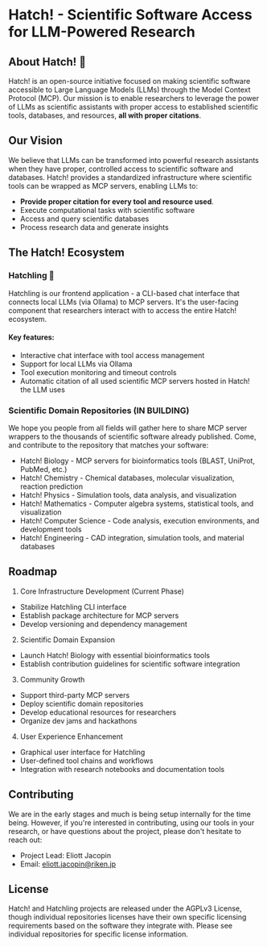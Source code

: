 # Hatch! - Scientific Software Access for LLM-Powered Research

## About Hatch! 🥚
Hatch! is an open-source initiative focused on making scientific software accessible to Large Language Models (LLMs) through the Model Context Protocol (MCP). Our mission is to enable researchers to leverage the power of LLMs as scientific assistants with proper access to established scientific tools, databases, and resources, **all with proper citations**.

## Our Vision
We believe that LLMs can be transformed into powerful research assistants when they have proper, controlled access to scientific software and databases. Hatch! provides a standardized infrastructure where scientific tools can be wrapped as MCP servers, enabling LLMs to:

- **Provide proper citation for every tool and resource used**. 
- Execute computational tasks with scientific software
- Access and query scientific databases
- Process research data and generate insights

## The Hatch! Ecosystem
### Hatchling 🐥
Hatchling is our frontend application - a CLI-based chat interface that connects local LLMs (via Ollama) to MCP servers. It's the user-facing component that researchers interact with to access the entire Hatch! ecosystem.

#### Key features:

- Interactive chat interface with tool access management
- Support for local LLMs via Ollama
- Tool execution monitoring and timeout controls
- Automatic citation of all used scientific MCP servers hosted in Hatch! the LLM uses

### Scientific Domain Repositories (IN BUILDING)
We hope you people from all fields will gather here to share MCP server wrappers to the thousands of scientific software already published.
Come, and contribute to the repository that matches your software: 

- Hatch! Biology - MCP servers for bioinformatics tools (BLAST, UniProt, PubMed, etc.)
- Hatch! Chemistry - Chemical databases, molecular visualization, reaction prediction
- Hatch! Physics - Simulation tools, data analysis, and visualization
- Hatch! Mathematics - Computer algebra systems, statistical tools, and visualization
- Hatch! Computer Science - Code analysis, execution environments, and development tools
- Hatch! Engineering - CAD integration, simulation tools, and material databases

## Roadmap

1. Core Infrastructure Development (Current Phase)
- Stabilize Hatchling CLI interface
- Establish package architecture for MCP servers
- Develop versioning and dependency management

2. Scientific Domain Expansion
- Launch Hatch! Biology with essential bioinformatics tools
- Establish contribution guidelines for scientific software integration

3. Community Growth
- Support third-party MCP servers
- Deploy scientific domain repositories
- Develop educational resources for researchers
- Organize dev jams and hackathons

4. User Experience Enhancement
- Graphical user interface for Hatchling
- User-defined tool chains and workflows
- Integration with research notebooks and documentation tools

## Contributing

We are in the early stages and much is being setup internally for the time being.
However, if you're interested in contributing, using our tools in your research, or have questions about the project, please don't hesitate to reach out:

- Project Lead: Eliott Jacopin
- Email: eliott.jacopin@riken.jp

## License
Hatch! and Hatchling projects are released under the AGPLv3 License, though individual repositories licenses have their own specific licensing requirements based on the software they integrate with. Please see individual repositories for specific license information.
